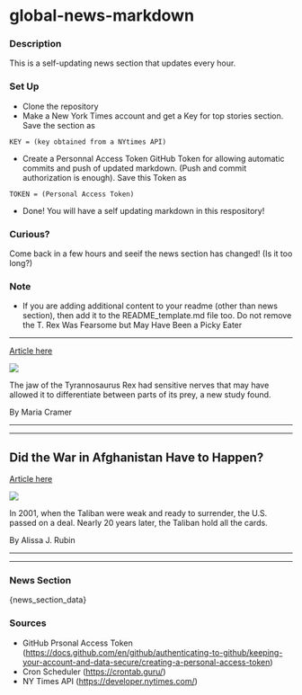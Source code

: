 # global-news-markdown

### Description 
This is a self-updating news section that updates every hour.

### Set Up 
* Clone the repository
* Make a New York Times account and get a Key for top stories section. Save the section as 
 ```
 KEY = (key obtained from a NYtimes API)
 ```
*  Create a Personnal Access Token GitHub Token for allowing automatic commits and push of updated markdown. (Push and commit authorization is enough). Save this Token as 
```
TOKEN = (Personal Access Token)
```
* Done! You will have a self updating markdown in this respository!

### Curious?
Come back in a few hours and seeif the news section has changed! (Is it too long?)

### Note
* If you are adding additional content to your readme (other than news section), then add it to the README_template.md file too. Do not remove the T. Rex Was Fearsome but May Have Been a Picky Eater
---------------------------------------------------

[Article here](https://www.nytimes.com/2021/08/23/science/tyrannosaurus-rex.html)

[![](https://static01.nyt.com/images/2021/08/23/us/23xp-trex-1/merlin_186452322_03f63eff-9c6e-4f48-9ad9-6f0a54b361e1-superJumbo.jpg)](https://www.nytimes.com/2021/08/23/science/tyrannosaurus-rex.html)

The jaw of the Tyrannosaurus Rex had sensitive nerves that may have allowed it to differentiate between parts of its prey, a new study found.

By Maria Cramer

* * *

* * *

Did the War in Afghanistan Have to Happen?
------------------------------------------

[Article here](https://www.nytimes.com/2021/08/23/world/middleeast/afghanistan-taliban-deal-united-states.html)

[![](https://static01.nyt.com/images/2021/08/22/world/22TALIBANDEAL1/22TALIBANDEAL1-superJumbo.jpg)](https://www.nytimes.com/2021/08/23/world/middleeast/afghanistan-taliban-deal-united-states.html)

In 2001, when the Taliban were weak and ready to surrender, the U.S. passed on a deal. Nearly 20 years later, the Taliban hold all the cards.

By Alissa J. Rubin

* * *

* * *

### News Section 
{news_section_data}


### Sources 
* GitHub Prsonal Access Token (https://docs.github.com/en/github/authenticating-to-github/keeping-your-account-and-data-secure/creating-a-personal-access-token)
* Cron Scheduler (https://crontab.guru/)
* NY Times API (https://developer.nytimes.com/)
